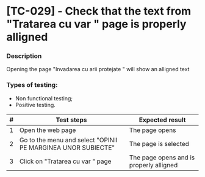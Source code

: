 # **[TC-029] - Check that the text from "Tratarea cu var " page is properly alligned**

### **Description**

Opening the page "Invadarea cu arii protejate " will show an alligned text

### **Types of testing:**

- Non functional testing;
- Positive testing.

| #   | **Test steps**                                               | **Expected result**                     |
| --- | ------------------------------------------------------------ | --------------------------------------- |
| 1   | Open the web page                                            | The page opens                          |
| 2   | Go to the menu and select "OPINII PE MARGINEA UNOR SUBIECTE" | The page is selected                    |
| 3   | Click on "Tratarea cu var " page                             | The page opens and is properly alligned |
